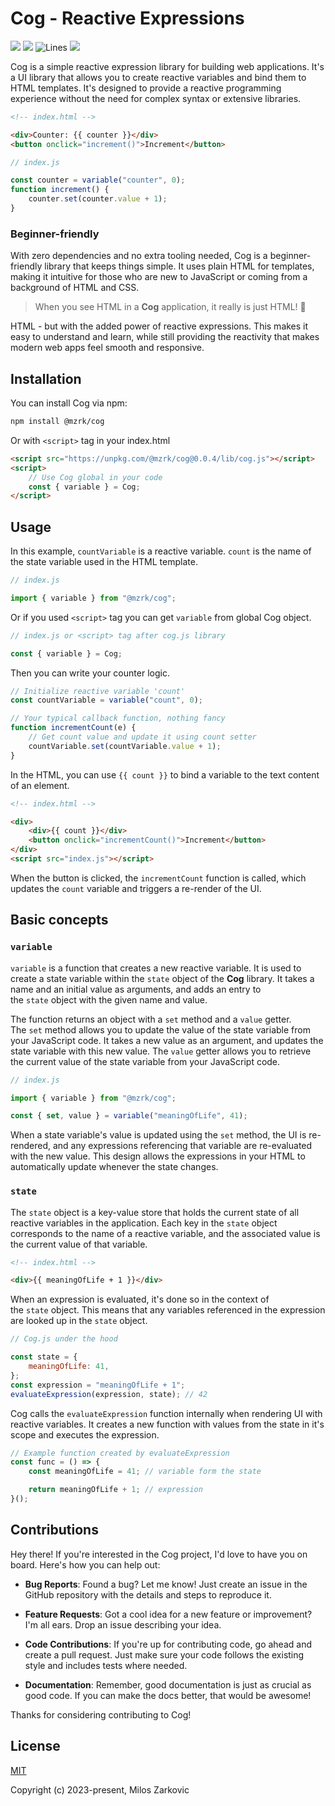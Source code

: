 # Cog - Reactive Expressions

![](https://img.shields.io/badge/dependencies-0-blue)
![](https://img.badgesize.io/mrzarkovic/Cog/main/lib/cog.js.svg?compression=gzip&label=gzip&max=5000&softmax=3000)
![Lines](https://img.shields.io/badge/lines-100%25-brightgreen.svg?style=flat&logo=jest)
![](https://img.shields.io/badge/version-0.0.4-red)

Cog is a simple reactive expression library for building web applications. It's a UI library that allows you to create reactive variables and bind them to HTML templates. It's designed to provide a reactive programming experience without the need for complex syntax or extensive libraries.

```html
<!-- index.html -->

<div>Counter: {{ counter }}</div>
<button onclick="increment()">Increment</button>
```

```js
// index.js

const counter = variable("counter", 0);
function increment() {
    counter.set(counter.value + 1);
}
```

### Beginner-friendly

With zero dependencies and no extra tooling needed, Cog is a beginner-friendly library that keeps things simple. It uses plain HTML for templates, making it intuitive for those who are new to JavaScript or coming from a background of HTML and CSS.

> When you see HTML in a **Cog** application, it really is just HTML! 🤯

HTML - but with the added power of reactive expressions. This makes it easy to understand and learn, while still providing the reactivity that makes modern web apps feel smooth and responsive.

## Installation

You can install Cog via npm:

```bash
npm install @mzrk/cog
```

Or with `<script>` tag in your index.html

```html
<script src="https://unpkg.com/@mzrk/cog@0.0.4/lib/cog.js"></script>
<script>
    // Use Cog global in your code
    const { variable } = Cog;
</script>
```

## Usage

In this example, `countVariable` is a reactive variable. `count` is the name of the state variable used in the HTML template.

```js
// index.js

import { variable } from "@mzrk/cog";
```

Or if you used `<script>` tag you can get `variable` from global Cog object.

```js
// index.js or <script> tag after cog.js library

const { variable } = Cog;
```

Then you can write your counter logic.

```js
// Initialize reactive variable 'count'
const countVariable = variable("count", 0);

// Your typical callback function, nothing fancy
function incrementCount(e) {
    // Get count value and update it using count setter
    countVariable.set(countVariable.value + 1);
}
```

In the HTML, you can use `{{ count }}` to bind a variable to the text content of an element.

```html
<!-- index.html -->

<div>
    <div>{{ count }}</div>
    <button onclick="incrementCount()">Increment</button>
</div>
<script src="index.js"></script>
```

When the button is clicked, the `incrementCount` function is called, which updates the `count` variable and triggers a re-render of the UI.

## Basic concepts

### `variable`

`variable` is a function that creates a new reactive variable. It is used to create a state variable within the `state` object of the **Cog** library. It takes a name and an initial value as arguments, and adds an entry to the `state` object with the given name and value.

The function returns an object with a `set` method and a `value` getter. The `set` method allows you to update the value of the state variable from your JavaScript code. It takes a new value as an argument, and updates the state variable with this new value. The `value` getter allows you to retrieve the current value of the state variable from your JavaScript code.

```js
// index.js

import { variable } from "@mzrk/cog";

const { set, value } = variable("meaningOfLife", 41);
```

When a state variable's value is updated using the `set` method, the UI is re-rendered, and any expressions referencing that variable are re-evaluated with the new value. This design allows the expressions in your HTML to automatically update whenever the state changes.

### `state`

The `state` object is a key-value store that holds the current state of all reactive variables in the application. Each key in the `state` object corresponds to the name of a reactive variable, and the associated value is the current value of that variable.

```html
<!-- index.html -->

<div>{{ meaningOfLife + 1 }}</div>
```

When an expression is evaluated, it's done so in the context of the `state` object. This means that any variables referenced in the expression are looked up in the `state` object.

```js
// Cog.js under the hood

const state = {
    meaningOfLife: 41,
};
const expression = "meaningOfLife + 1";
evaluateExpression(expression, state); // 42
```

Cog calls the `evaluateExpression` function internally when rendering UI with reactive variables. It creates a new function with values from the state in it's scope and executes the expression.

```js
// Example function created by evaluateExpression
const func = () => {
    const meaningOfLife = 41; // variable form the state

    return meaningOfLife + 1; // expression
}();
```

## Contributions

Hey there! If you're interested in the Cog project, I'd love to have you on board. Here's how you can help out:

-   **Bug Reports**: Found a bug? Let me know! Just create an issue in the GitHub repository with the details and steps to reproduce it.

-   **Feature Requests**: Got a cool idea for a new feature or improvement? I'm all ears. Drop an issue describing your idea.

-   **Code Contributions**: If you're up for contributing code, go ahead and create a pull request. Just make sure your code follows the existing style and includes tests where needed.

-   **Documentation**: Remember, good documentation is just as crucial as good code. If you can make the docs better, that would be awesome!

Thanks for considering contributing to Cog!

## License

[MIT](https://opensource.org/licenses/MIT)

Copyright (c) 2023-present, Milos Zarkovic
